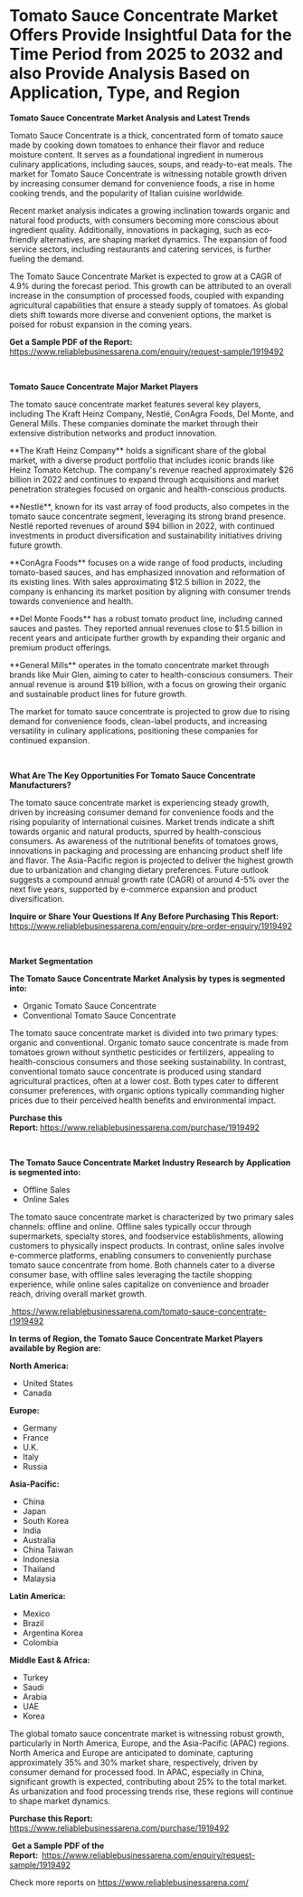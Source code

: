 <p><h1>Tomato Sauce Concentrate Market Offers Provide Insightful Data for the Time Period from 2025 to 2032 and also Provide Analysis Based on Application, Type, and Region</h1></p><p><strong>Tomato Sauce Concentrate Market Analysis and Latest Trends</strong></p>
<p><p>Tomato Sauce Concentrate is a thick, concentrated form of tomato sauce made by cooking down tomatoes to enhance their flavor and reduce moisture content. It serves as a foundational ingredient in numerous culinary applications, including sauces, soups, and ready-to-eat meals. The market for Tomato Sauce Concentrate is witnessing notable growth driven by increasing consumer demand for convenience foods, a rise in home cooking trends, and the popularity of Italian cuisine worldwide.</p><p>Recent market analysis indicates a growing inclination towards organic and natural food products, with consumers becoming more conscious about ingredient quality. Additionally, innovations in packaging, such as eco-friendly alternatives, are shaping market dynamics. The expansion of food service sectors, including restaurants and catering services, is further fueling the demand.</p><p>The Tomato Sauce Concentrate Market is expected to grow at a CAGR of 4.9% during the forecast period. This growth can be attributed to an overall increase in the consumption of processed foods, coupled with expanding agricultural capabilities that ensure a steady supply of tomatoes. As global diets shift towards more diverse and convenient options, the market is poised for robust expansion in the coming years.</p></p>
<p><strong>Get a Sample PDF of the Report:&nbsp;</strong> <a href="https://www.reliablebusinessarena.com/enquiry/request-sample/1919492?utm_campaign=1891&utm_medium=2&utm_source=Github&utm_content=ia&utm_term=08022025&utm_id=tomato-sauce-concentrate">https://www.reliablebusinessarena.com/enquiry/request-sample/1919492</a></p>
<p>&nbsp;</p>
<p><strong>Tomato Sauce Concentrate Major Market Players</strong></p>
<p><p>The tomato sauce concentrate market features several key players, including The Kraft Heinz Company, Nestlé, ConAgra Foods, Del Monte, and General Mills. These companies dominate the market through their extensive distribution networks and product innovation.</p><p>**The Kraft Heinz Company** holds a significant share of the global market, with a diverse product portfolio that includes iconic brands like Heinz Tomato Ketchup. The company's revenue reached approximately $26 billion in 2022 and continues to expand through acquisitions and market penetration strategies focused on organic and health-conscious products.</p><p>**Nestlé**, known for its vast array of food products, also competes in the tomato sauce concentrate segment, leveraging its strong brand presence. Nestlé reported revenues of around $94 billion in 2022, with continued investments in product diversification and sustainability initiatives driving future growth.</p><p>**ConAgra Foods** focuses on a wide range of food products, including tomato-based sauces, and has emphasized innovation and reformation of its existing lines. With sales approximating $12.5 billion in 2022, the company is enhancing its market position by aligning with consumer trends towards convenience and health.</p><p>**Del Monte Foods** has a robust tomato product line, including canned sauces and pastes. They reported annual revenues close to $1.5 billion in recent years and anticipate further growth by expanding their organic and premium product offerings.</p><p>**General Mills** operates in the tomato concentrate market through brands like Muir Glen, aiming to cater to health-conscious consumers. Their annual revenue is around $19 billion, with a focus on growing their organic and sustainable product lines for future growth.</p><p>The market for tomato sauce concentrate is projected to grow due to rising demand for convenience foods, clean-label products, and increasing versatility in culinary applications, positioning these companies for continued expansion.</p></p>
<p>&nbsp;</p>
<p><strong>What Are The Key Opportunities For Tomato Sauce Concentrate Manufacturers?</strong></p>
<p><p>The tomato sauce concentrate market is experiencing steady growth, driven by increasing consumer demand for convenience foods and the rising popularity of international cuisines. Market trends indicate a shift towards organic and natural products, spurred by health-conscious consumers. As awareness of the nutritional benefits of tomatoes grows, innovations in packaging and processing are enhancing product shelf life and flavor. The Asia-Pacific region is projected to deliver the highest growth due to urbanization and changing dietary preferences. Future outlook suggests a compound annual growth rate (CAGR) of around 4-5% over the next five years, supported by e-commerce expansion and product diversification.</p></p>
<p><strong>Inquire or Share Your Questions If Any Before Purchasing This Report:</strong> <a href="https://www.reliablebusinessarena.com/enquiry/pre-order-enquiry/1919492?utm_campaign=1891&utm_medium=2&utm_source=Github&utm_content=ia&utm_term=08022025&utm_id=tomato-sauce-concentrate">https://www.reliablebusinessarena.com/enquiry/pre-order-enquiry/1919492</a></p>
<p>&nbsp;</p>
<p><strong>Market Segmentation</strong></p>
<p><strong>The Tomato Sauce Concentrate Market Analysis by types is segmented into:</strong></p>
<p><ul><li>Organic Tomato Sauce Concentrate</li><li>Conventional Tomato Sauce Concentrate</li></ul></p>
<p><p>The tomato sauce concentrate market is divided into two primary types: organic and conventional. Organic tomato sauce concentrate is made from tomatoes grown without synthetic pesticides or fertilizers, appealing to health-conscious consumers and those seeking sustainability. In contrast, conventional tomato sauce concentrate is produced using standard agricultural practices, often at a lower cost. Both types cater to different consumer preferences, with organic options typically commanding higher prices due to their perceived health benefits and environmental impact.</p></p>
<p><strong>Purchase this Report:&nbsp;</strong><a href="https://www.reliablebusinessarena.com/purchase/1919492?utm_campaign=1891&utm_medium=2&utm_source=Github&utm_content=ia&utm_term=08022025&utm_id=tomato-sauce-concentrate">https://www.reliablebusinessarena.com/purchase/1919492</a></p>
<p>&nbsp;</p>
<p><strong>The Tomato Sauce Concentrate Market Industry Research by Application is segmented into:</strong></p>
<p><ul><li>Offline Sales</li><li>Online Sales</li></ul></p>
<p><p>The tomato sauce concentrate market is characterized by two primary sales channels: offline and online. Offline sales typically occur through supermarkets, specialty stores, and foodservice establishments, allowing customers to physically inspect products. In contrast, online sales involve e-commerce platforms, enabling consumers to conveniently purchase tomato sauce concentrate from home. Both channels cater to a diverse consumer base, with offline sales leveraging the tactile shopping experience, while online sales capitalize on convenience and broader reach, driving overall market growth.</p></p>
<p><a href="https://www.reliablebusinessarena.com/tomato-sauce-concentrate-r1919492?utm_campaign=1891&utm_medium=2&utm_source=Github&utm_content=ia&utm_term=08022025&utm_id=tomato-sauce-concentrate">&nbsp;https://www.reliablebusinessarena.com/tomato-sauce-concentrate-r1919492</a></p>
<p><strong>In terms of Region, the Tomato Sauce Concentrate Market Players available by Region are:</strong></p>
<p>
    <p> <strong> North America: </strong>
        <ul>
            <li>United States</li>
            <li>Canada</li>
        </ul>
        </p> 
    <p> <strong> Europe: </strong>
        <ul>
            <li>Germany</li>
            <li>France</li>
            <li>U.K.</li>
            <li>Italy</li>
            <li>Russia</li>
        </ul>
        </p> 
    <p> <strong> Asia-Pacific: </strong>
        <ul>
            <li>China</li>
            <li>Japan</li>
            <li>South Korea</li>
            <li>India</li>
            <li>Australia</li>
            <li>China Taiwan</li>
            <li>Indonesia</li>
            <li>Thailand</li>
            <li>Malaysia</li>
        </ul>
        </p> 
    <p> <strong> Latin America: </strong>
        <ul>
            <li>Mexico</li>
            <li>Brazil</li>
            <li>Argentina Korea</li>
            <li>Colombia</li>
        </ul>
        </p> 
    <p> <strong> Middle East & Africa: </strong>
        <ul>
            <li>Turkey</li>
            <li>Saudi</li>
            <li>Arabia</li>
            <li>UAE</li>
            <li>Korea</li>
        </ul>
    </p>
    </p>
<p><p>The global tomato sauce concentrate market is witnessing robust growth, particularly in North America, Europe, and the Asia-Pacific (APAC) regions. North America and Europe are anticipated to dominate, capturing approximately 35% and 30% market share, respectively, driven by consumer demand for processed food. In APAC, especially in China, significant growth is expected, contributing about 25% to the total market. As urbanization and food processing trends rise, these regions will continue to shape market dynamics.</p></p>
<p><strong>Purchase this Report: </strong><a href="https://www.reliablebusinessarena.com/purchase/1919492?utm_campaign=1891&utm_medium=2&utm_source=Github&utm_content=ia&utm_term=08022025&utm_id=tomato-sauce-concentrate">https://www.reliablebusinessarena.com/purchase/1919492</a></p>
<p>&nbsp;<strong>Get a Sample PDF of the Report:&nbsp;&nbsp;</strong><a href="https://www.reliablebusinessarena.com/enquiry/request-sample/1919492?utm_campaign=1891&utm_medium=2&utm_source=Github&utm_content=ia&utm_term=08022025&utm_id=tomato-sauce-concentrate">https://www.reliablebusinessarena.com/enquiry/request-sample/1919492</a></p>
<p><strong></strong></p>
<p>Check more reports on <a href="https://www.reliablebusinessarena.com/?utm_campaign=1891&utm_medium=2&utm_source=Github&utm_content=ia&utm_term=08022025&utm_id=tomato-sauce-concentrate">https://www.reliablebusinessarena.com/</a></p>